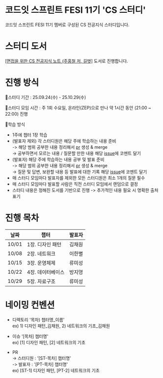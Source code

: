 # 코드잇 스프린트 FESI 11기 'CS 스터디'

코드잇 스프린트 FESI 11기 멤버로 구성된 CS 전공지식 스터디입니다.

# 스터디 도서

<a href="https://www.yes24.com/Product/Goods/108887922">[면접을 위한 CS 전공지식 노트 (주홍철 저, 길벗]</a> 도서로 진행합니다.

# 진행 방식

📍스터디 기간
: 25.09.24(수) - 25.10.29(수)

📍스터디 모임 시간
: 주 1회 수요일, 온라인(ZEP)으로 만나 약 1시간 동안 (21:00 ~ 22:00) 진행

📍학습 방식

- 1주에 챕터 1장 학습
- (발표자 제외) 각 스터디원은 해당 주에 학습하는 내용 준비
  <br>
  -> 해당 범위 공부한 내용 정리해서 <a href="https://github.com/mumalaf/CS-Study/pulls">pr</a> 생성 & merge
  <br>
  -> 공부하면서 모르는 내용 / 질문할 만한 내용 해당 <a href="https://github.com/mumalaf/CS-Study/issues">issue</a>에 코멘트 달기
  <br>
- (발표자) 해당 주에 학습하는 내용 공부 및 발표 준비
  <br>
  -> 해당 범위 공부한 내용 정리해서 <a href="https://github.com/mumalaf/CS-Study/pulls">pr</a> 생성 & merge
  <br>
  -> 질문 및 답변, 보완할 내용 등 발표에 대한 기록 해당 <a href="https://github.com/mumalaf/CS-Study/issues">issue</a>에 코멘트 달기
  <br>
- 매 스터디 모임마다 발표자를 제외한 모든 스터디원은 최소 1개의 질문 필수
- 매 스터디 모임마다 발표할 사람은 직전 스터디 모임에서 랜덤으로 결정
- 스터디 내용은 정해진 도서를 기반으로 진행
  -> 추가적인 내용 필요 시 명확한 출처 표기

# 진행 목차

| 날짜  | 챕터              | 발표자 |
| ----- | ----------------- | ------ |
| 10/01 | 1장. 디자인 패턴  | 김채원 |
| 10/08 | 2장. 네트워크     | 이한별 |
| 10/15 | 3장. 운영체제     | 류미성 |
| 10/22 | 4장. 데이터베이스 | 방지영 |
| 10/29 | 5장. 자료구조     | 류미성 |

# 네이밍 컨벤션

- 디렉토리 '목차) 챕터명\_이름'
  <br>
  ex) 1) 디자인 패턴\_김채원, 2) 네트워크의 기초\_김채원
- 이슈 '[목차] 챕터명'
  <br>
  ex) [1] 디자인 패턴, [2] 네트워크의 기초

- PR
  <br>
  -> 스터디원 : '[ST-목차] 챕터명'
  <br>
  -> 발표자 : '[PT-목차] 챕터명'
  <br>
  ex) [ST-1] 디자인 패턴, [PT-2] 네트워크의 기초
